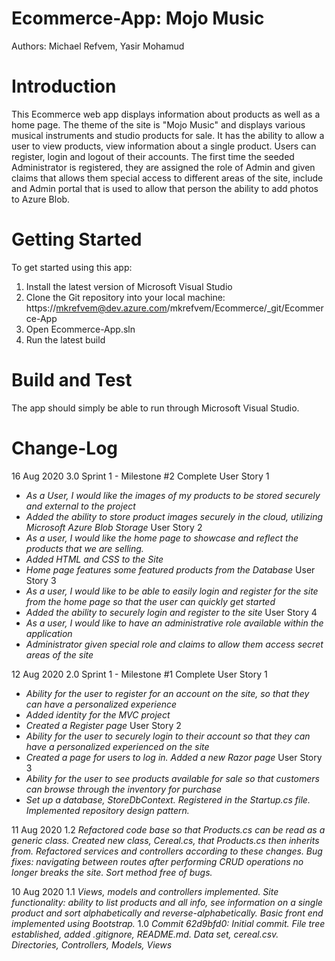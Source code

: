 # Ecommerce-App: Mojo Music
Authors: Michael Refvem, Yasir Mohamud

# Introduction 
This Ecommerce web app displays information about products as well as a home page. The theme of the site is "Mojo Music" and displays various musical instruments and studio products for sale. It has the ability to allow a user to view products, view information about a single product. Users can register, login and logout of their accounts. The first time the seeded Administrator is registered, they are assigned the role of Admin and given claims that allows them special access to different areas of the site, include and Admin portal that is used to allow that person the ability to add photos to Azure Blob.

# Getting Started
To get started using this app:
1.	Install the latest version of Microsoft Visual Studio
2.	Clone the Git repository into your local machine: https://mkrefvem@dev.azure.com/mkrefvem/Ecommerce/_git/Ecommerce-App
3.	Open Ecommerce-App.sln
4.	Run the latest build

# Build and Test
The app should simply be able to run through Microsoft Visual Studio. 

# Change-Log

16 Aug 2020
3.0 Sprint 1 - Milestone #2 Complete
User Story 1
- *As a User, I would like the images of my products to be stored securely and external to the project*
- *Added the ability to store product images securely in the cloud, utilizing Microsoft Azure Blob Storage*
User Story 2
- *As a user, I would like the home page to showcase and reflect the products that we are selling.*
- *Added HTML and CSS to the Site*
- *Home page features some featured products from the Database*
User Story 3
- *As a user, I would like to be able to easily login and register for the site from the home page so that the user can quickly get started*
- *Added the ability to securely login and register to the site*
User Story 4
- *As a user, I would like to have an administrative role available within the application*
- *Administrator given special role and claims to allow them access secret areas of the site*

12 Aug 2020
2.0 Sprint 1 - Milestone #1 Complete
User Story 1 
- *Ability for the user to register for an account on the site, so that they can have a personalized experience*
- *Added identity for the MVC project*
- *Created a Register page*
User Story 2
- *Ability for the user to securely login to their account so that they can have a personalized experienced on the site*
- *Created a page for users to log in. Added a new Razor page*
User Story 3
- *Ability for the user to see products available for sale so that customers can browse through the inventory for purchase*
- *Set up a database, StoreDbContext. Registered in the Startup.cs file. Implemented repository design pattern.*

11 Aug 2020
1.2 *Refactored code base so that Products.cs can be read as a generic class. Created new class, Cereal.cs, that Products.cs then inherits from. Refactored services and controllers according to these changes. Bug fixes: navigating between routes after performing CRUD operations no longer breaks the site. Sort method free of bugs.*

10 Aug 2020
1.1 *Views, models and controllers implemented. Site functionality: ability to list products and all info, see information on a single product and sort alphabetically and reverse-alphabetically. Basic front end implemented using Bootstrap.*
1.0 *Commit 62d9bfd0: Initial commit. File tree established, added .gitignore, README.md. Data set, cereal.csv. Directories, Controllers, Models, Views*